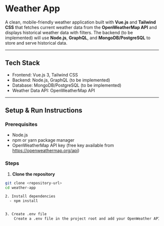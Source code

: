 # Weather App

A clean, mobile-friendly weather application built with **Vue.js** and **Tailwind CSS** that fetches current weather data from the **OpenWeatherMap API** and displays historical weather data with filters. The backend (to be implemented) will use **Node.js**, **GraphQL**, and **MongoDB/PostgreSQL** to store and serve historical data.

---

## Tech Stack

- Frontend: Vue.js 3, Tailwind CSS
- Backend: Node.js, GraphQL (to be implemented)
- Database: MongoDB/PostgreSQL (to be implemented)
- Weather Data API: OpenWeatherMap API

---

## Setup & Run Instructions

### Prerequisites

- Node.js
- npm or yarn package manager
- OpenWeatherMap API key (free key available from https://openweathermap.org/api)

### Steps

1. **Clone the repository**

```bash
git clone <repository-url>
cd weather-app

2. Install dependencies
  - npm install


3. Create .env file
    Create a .env file in the project root and add your OpenWeather API key:

